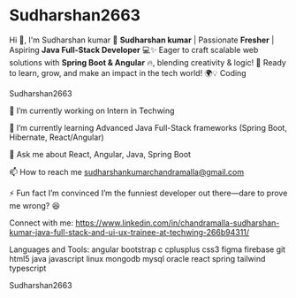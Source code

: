 # Sudharshan2663
Hi 👋, I'm Sudharshan kumar
🚀 **Sudharshan kumar** | Passionate **Fresher** | Aspiring **Java Full-Stack Developer** 💻✨ Eager to craft scalable web solutions with **Spring Boot & Angular** 🔥, blending creativity & logic! 🚀 Ready to learn, grow, and make an impact in the tech world! 🌍💡
Coding

Sudharshan2663

🔭 I’m currently working on Intern in Techwing

🌱 I’m currently learning Advanced Java Full-Stack frameworks (Spring Boot, Hibernate, React/Angular)

💬 Ask me about React, Angular, Java, Spring Boot

📫 How to reach me sudharshankumarchandramalla@gmail.com

⚡ Fun fact I’m convinced I’m the funniest developer out there—dare to prove me wrong? 😆

Connect with me:
https://www.linkedin.com/in/chandramalla-sudharshan-kumar-java-full-stack-and-ui-ux-trainee-at-techwing-266b94311/

Languages and Tools:
angular bootstrap c cplusplus css3 figma firebase git html5 java javascript linux mongodb mysql oracle react spring tailwind typescript

Sudharshan2663


